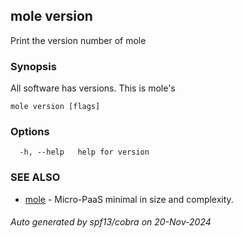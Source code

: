 ## mole version

Print the version number of mole

### Synopsis

All software has versions. This is mole's

```
mole version [flags]
```

### Options

```
  -h, --help   help for version
```

### SEE ALSO

* [mole](mole.md)	 - Micro-PaaS minimal in size and complexity.

###### Auto generated by spf13/cobra on 20-Nov-2024
